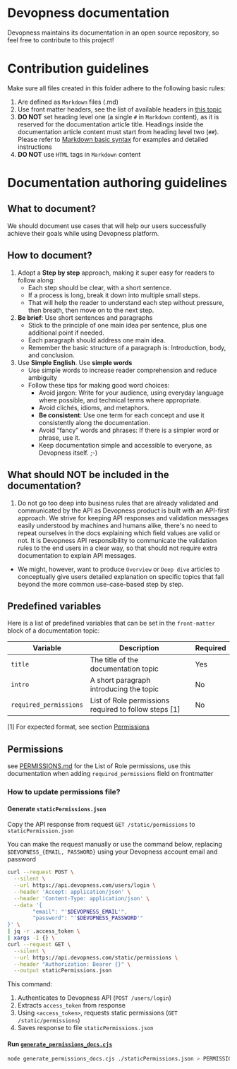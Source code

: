 # Devopness documentation
Devopness maintains its documentation in an open source repository, so feel free to contribute to this project!

# Contribution guidelines
Make sure all files created in this folder adhere to the following basic rules:
1. Are defined as `Markdown` files (.md)
2. Use front matter headers, see the list of available headers in [this topic](#predefined-variables)
3. **DO NOT** set heading level one (a single `#` in `Markdown` content), as it is reserved for the documentation article title. Headings inside the documentation article content must start from heading level two (`##`). Please refer to [Markdown basic syntax](https://www.markdownguide.org/basic-syntax/#headings) for examples and detailed instructions
4. **DO NOT** use `HTML` tags in `Markdown` content

# Documentation authoring guidelines
## What to document?
We should document use cases that will help our users successfully achieve their goals while using Devopness platform.

## How to document?
1. Adopt a **Step by step** approach, making it super easy for readers to follow along:
    - Each step should be clear, with a short sentence.
    - If a process is long, break it down into multiple small steps.
    - That will help the reader to understand each step without pressure, then breath, then move on to the next step.
2. **Be brief**: Use short sentences and paragraphs
    - Stick to the principle of one main idea per sentence, plus one additional point if needed.
    - Each paragraph should address one main idea.
    - Remember the basic structure of a paragraph is: Introduction, body, and conclusion.
3. Use **Simple English**. Use **simple words**
    - Use simple words to increase reader comprehension and reduce ambiguity
    - Follow these tips for making good word choices:
      - Avoid jargon: Write for your audience, using everyday language where possible, and technical terms where appropriate.
      - Avoid clichés, idioms, and metaphors.
      - **Be consistent**: Use one term for each concept and use it consistently along the documentation.
      - Avoid “fancy” words and phrases: If there is a simpler word or phrase, use it.
      - Keep documentation simple and accessible to everyone, as Devopness itself. ;-)

## What should NOT be included in the documentation?
1. Do not go too deep into business rules that are already validated and communicated by the API as Devopness product is built with an API-first approach. We strive for keeping API responses and validation messages easily understood by machines and humans alike, there's no need to repeat ourselves in the docs explaining which field values are valid or not.
It is Devopness API responsibility to communicate the validation rules to the end users in a clear way, so that should not require extra documentation to explain API messages.
* We might, however, want to produce `Overview` or `Deep dive` articles to conceptually give users detailed explanation on specific topics that fall beyond the more common use-case-based step by step.

## Predefined variables
Here is a list of predefined variables that can be set in the `front-matter` block of a documentation topic:

| Variable               | Description                                              | Required       |
|------------------------|----------------------------------------------------------|----------------|
| `title`                | The title of the documentation topic                     | Yes            |
| `intro`                | A short paragraph introducing the topic                  | No             |
| `required_permissions` | List of Role permissions required to follow steps [1]    | No             |

[1] For expected format, see section [Permissions](#permissions)

## Permissions

see [PERMISSIONS.md](./PERMISSIONS.md) for the List of Role permissions, use this documentation when adding `required_permissions` field on frontmatter

### How to update permissions file?

#### Generate `staticPermissions.json`

Copy the API response from request `GET /static/permissions` to `staticPermission.json`

You can make the request manually or use the command below, replacing `$DEVOPNESS_{EMAIL, PASSWORD}` using your Devopness account email and password

```bash
curl --request POST \
  --silent \
  --url https://api.devopness.com/users/login \
  --header 'Accept: application/json' \
  --header 'Content-Type: application/json' \
  --data '{
        "email": "'$DEVOPNESS_EMAIL'",
        "password": "'$DEVOPNESS_PASSWORD'"
}' \
| jq -r .access_token \
| xargs -I {} \
curl --request GET \
  --silent \
  --url https://api.devopness.com/static/permissions \
  --header "Authorization: Bearer {}" \
  --output staticPermissions.json
```

This command:

1. Authenticates to Devopness API (`POST /users/login`)
1. Extracts `access_token` from response
1. Using `<access_token>`, requests static permissions (`GET /static/permissions`)
1. Saves response to file `staticPermissions.json`


#### Run [`generate_permissions_docs.cjs`](./generate_permissions_docs.cjs)

```bash
node generate_permissions_docs.cjs ./staticPermissions.json > PERMISSIONS.md 2>/dev/null
```

